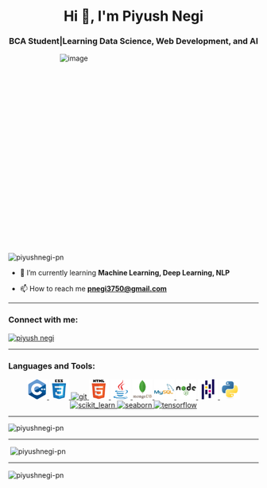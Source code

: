 <h1 align="center">Hi 👋, I'm Piyush Negi</h1>
<h3 align="center">BCA Student|Learning Data Science, Web Development, and AI</h3>

<img width="400" height="400" alt="image" align="right" src="https://github.com/user-attachments/assets/04c238ca-88c1-4a04-a893-bad1ea55495a" />


<p align="left"> <img src="https://komarev.com/ghpvc/?username=piyushnegi-pn&label=Profile%20views&color=0e75b6&style=flat" alt="piyushnegi-pn" /> </p>

- 🌱 I’m currently learning **Machine Learning, Deep Learning, NLP**

- 📫 How to reach me **pnegi3750@gmail.com**
<hr>
<h3 align="left">Connect with me:</h3>
<p align="left">
<a href="https://www.linkedin.com/in/piyush-negi-78903a379" target="blank"><img align="center" src="https://raw.githubusercontent.com/rahuldkjain/github-profile-readme-generator/master/src/images/icons/Social/linked-in-alt.svg" alt="piyush negi" height="30" width="40" /></a>
</p>

<hr>

<h3 align="left">Languages and Tools:</h3>
<p align="center"> <a href="https://www.w3schools.com/cpp/" target="_blank" rel="noreferrer"> <img src="https://raw.githubusercontent.com/devicons/devicon/master/icons/cplusplus/cplusplus-original.svg" alt="cplusplus" width="40" height="40"/> </a> <a href="https://www.w3schools.com/css/" target="_blank" rel="noreferrer"> <img src="https://raw.githubusercontent.com/devicons/devicon/master/icons/css3/css3-original-wordmark.svg" alt="css3" width="40" height="40"/> </a> <a href="https://git-scm.com/" target="_blank" rel="noreferrer"> <img src="https://www.vectorlogo.zone/logos/git-scm/git-scm-icon.svg" alt="git" width="40" height="40"/> </a> <a href="https://www.w3.org/html/" target="_blank" rel="noreferrer"> <img src="https://raw.githubusercontent.com/devicons/devicon/master/icons/html5/html5-original-wordmark.svg" alt="html5" width="40" height="40"/> </a> <a href="https://www.java.com" target="_blank" rel="noreferrer"> <img src="https://raw.githubusercontent.com/devicons/devicon/master/icons/java/java-original.svg" alt="java" width="40" height="40"/> </a> <a href="https://www.mongodb.com/" target="_blank" rel="noreferrer"> <img src="https://raw.githubusercontent.com/devicons/devicon/master/icons/mongodb/mongodb-original-wordmark.svg" alt="mongodb" width="40" height="40"/> </a> <a href="https://www.mysql.com/" target="_blank" rel="noreferrer"> <img src="https://raw.githubusercontent.com/devicons/devicon/master/icons/mysql/mysql-original-wordmark.svg" alt="mysql" width="40" height="40"/> </a> <a href="https://nodejs.org" target="_blank" rel="noreferrer"> <img src="https://raw.githubusercontent.com/devicons/devicon/master/icons/nodejs/nodejs-original-wordmark.svg" alt="nodejs" width="40" height="40"/> </a> <a href="https://pandas.pydata.org/" target="_blank" rel="noreferrer"> <img src="https://raw.githubusercontent.com/devicons/devicon/2ae2a900d2f041da66e950e4d48052658d850630/icons/pandas/pandas-original.svg" alt="pandas" width="40" height="40"/> </a> <a href="https://www.python.org" target="_blank" rel="noreferrer"> <img src="https://raw.githubusercontent.com/devicons/devicon/master/icons/python/python-original.svg" alt="python" width="40" height="40"/> </a> <a href="https://scikit-learn.org/" target="_blank" rel="noreferrer"> <img src="https://upload.wikimedia.org/wikipedia/commons/0/05/Scikit_learn_logo_small.svg" alt="scikit_learn" width="40" height="40"/> </a> <a href="https://seaborn.pydata.org/" target="_blank" rel="noreferrer"> <img src="https://seaborn.pydata.org/_images/logo-mark-lightbg.svg" alt="seaborn" width="40" height="40"/> </a> <a href="https://www.tensorflow.org" target="_blank" rel="noreferrer"> <img src="https://www.vectorlogo.zone/logos/tensorflow/tensorflow-icon.svg" alt="tensorflow" width="40" height="40"/> </a> </p>
<hr>
<p><img src="https://github-readme-stats.vercel.app/api/top-langs?username=piyushnegi-pn&show_icons=true&locale=en&layout=compact" alt="piyushnegi-pn" /></p>
<hr>
<p>&nbsp;<img align="center" src="https://github-readme-stats.vercel.app/api?username=piyushnegi-pn&show_icons=true&locale=en" alt="piyushnegi-pn" /></p>
<hr>
<p><img align="center" src="https://github-readme-streak-stats.herokuapp.com/?user=piyushnegi-pn&" alt="piyushnegi-pn" /></p>
